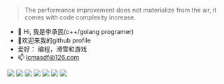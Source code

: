 > The performance improvement does not materialize from the air, it comes with code complexity increase.
- 👋 Hi, 我是李承民(c++/golang programer)
- 👋欢迎来我的github profile
- 爱好： 编程，滑雪和游戏
- 📫 lcmasdf@126.com

![](https://img.shields.io/badge/%E7%BC%96%E7%A0%81%E5%B7%A5%E5%85%B7-vscode-blue) ![](https://img.shields.io/badge/language-c%2B%2B-success) ![](https://img.shields.io/badge/language-golang-success)
![](https://img.shields.io/badge/%E6%B8%B8%E6%88%8F-%E7%8E%8B%E8%80%85%E8%8D%A3%E8%80%80-yellow) ![](https://img.shields.io/badge/%E6%B8%B8%E6%88%8F-%E6%AD%A7%E8%B7%AF%E6%97%85%E4%BA%BA-yellow) ![](https://img.shields.io/badge/%E6%B8%B8%E6%88%8F-%E7%82%B9%E6%95%B0%E5%A4%A7%E5%B8%88-yellow)
![](https://img.shields.io/badge/%E8%BF%90%E5%8A%A8-%E6%BB%91%E9%9B%AA-9cf)

<!---
Lcmasdf/Lcmasdf is a ✨ special ✨ repository because its `README.md` (this file) appears on your GitHub profile.
You can click the Preview link to take a look at your changes.
--->
